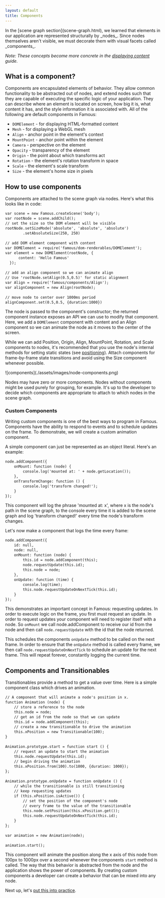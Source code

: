 ```yaml
---
layout: default
title: Components
---
```


<span class="intro-graf">
In the [scene graph section](scene-graph.html), we learned that elements in our application are represented structurally by _nodes_. Since nodes themselves aren't visible, we must decorate them with visual facets called _components_.
</span>

_Note: These concepts become more concrete in the [displaying content](displaying-content.html) guide._

## What is a component?

Components are encapsulated elements of behavior. They allow common functionality to be abstracted out of nodes, and extend nodes such that they are capable of executing the specific logic of your application. They can describe where an element is located on screen, how big it is, what content it has, and the style information it is associated with. All of the following are default components in Famous:

* `DOMElement` - for displaying HTML-formatted content
* `Mesh` - for displaying a WebGL mesh
* `Align` - anchor point in the element's context
* `MountPoint` - anchor point within the element
* `Camera` - perspective on the element
* `Opacity` - transparency of the element
* `Origin` - the point about which transforms act
* `Rotation` - the element's rotation transform in space
* `Scale` - the element's scale transform
* `Size` - the element's home size in pixels

## How to use components

Components are attached to the scene graph via nodes. Here's what this looks like in code:

    var scene = new Famous.createScene('body');
    var rootNode = scene.addChild(); 
    // set the size so the DOM element will be visible
    rootNode.setSizeMode('absolute', 'absolute', 'absolute')
            .setAbsoluteSize(250, 250)
    
    // add DOM element component with content
    var DOMElement = require('famous/dom-renderables/DOMElement');
    var element = new DOMElement(rootNode, {
          content: 'Hello Famous'
      });
    
    // add an align component so we can animate align
    // Use 'rootNode.setAlign(0.5,0.5)' for static alignment
    var Align = require('famous/components/Align');
    var alignComponent = new Align(rootNode);
    
    // move node to center over 1000ms period
    alignComponent.set(0.5,0.5, {duration:1000})

The node is passed to the component's constructor; the returned component instance exposes an API we can use to modify that component. Here, we add a `DOMElement` component with content and an Align component so we can animate the node as it moves to the center of the screen.

While we can add Position, Origin, Align, MountPoint, Rotation, and Scale components to nodes, it's recommended that you use the node's internal methods for setting static states (see [positioning](./positioning.html)). Attach components for frame-by-frame state transitions and avoid using the Size component whenever possible. 

<span class="art-insert" style="max-width:507px;max-height:352px">
![components](./assets/images/node-components.png)
</span>

Nodes may have zero or more components. Nodes without components might be used purely for grouping, for example. It's up to the developer to decide which components are appropriate to attach to which nodes in the scene graph.

### Custom Components

Writing custom components is one of the best ways to program in Famous. Components have the ability to respond to events and to schedule updates on the frame. To demonstrate, we will create a custom animation component.

A simple component can just be represented as an object literal. Here's an example:

    node.addComponent({
        onMount: function (node) {
            console.log('mounted at: ' + node.getLocation());
        },
        onTransformChange: function () {
            console.log('transform changed!');
        }
    });

This component will log the phrase 'mounted at: x', where x is the node's path in the scene graph, to the console every time it is added to the scene graph and log 'transform changed!' every time the node's transform changes.

Let's now make a component that logs the time every frame:

    node.addComponent({
        id: null,
        node: null,
        onMount: function (node) {
            this.id = node.addComponent(this);
            node.requestUpdate(this.id);
            this.node = node;
        },
        onUpdate: function (time) {
            console.log(time);
            this.node.requestUpdateOnNextTick(this.id);
        }
    });

This demonstrates an important concept in Famous: requesting updates. In order to execute logic on the frame, you first must request an update. In order to request updates your component will need to register itself with a node. So `onMount` we call node.addComponent to receive our id from the node and then call `node.requestUpdate` with the id that the node returned.

This schedules the components `onUpdate` method to be called on the next frame. In order to ensure that the `onUpdate` method is called every frame, we then call `node.requestUpdateOnNextTick` to schedule an update for the next frame. This will repeat forever, constantly logging the current time.

## Components and Transitionables

Transitionables provide a method to get a value over time. Here is a simple component class which drives an animation.

    // A component that will animate a node's position in x.
    function Animation (node) {
        // store a reference to the node
        this.node = node;
        // get an id from the node so that we can update
        this.id = node.addComponent(this);
        // create a new transitionable to drive the animation
        this.xPosition = new Transitionable(100);
    }

    Animation.prototype.start = function start () {
        // request an update to start the animation
        this.node.requestUpdate(this.id);
        // begin driving the animation
        this.xPosition.from(100).to(1000, {duration: 1000});
    };

    Animation.prototype.onUpdate = function onUpdate () {
        // while the transitionable is still transitioning
        // keep requesting updates
        if (this.xPosition.isActive()) {
            // set the position of the component's node
            // every frame to the value of the transitionable
            this.node.setPosition(this.xPosition.get());
            this.node.requestUpdateOnNextTick(this.id);
        }
    };

    var animation = new Animation(node);

    animation.start();

This component will animate the position along the x axis of this node from 100px to 1000px over a second whenever the components `start` method is called. The way that this behavior is abstracted from the node and the application shows the power of components. By creating custom components a developer can create a behavior that can be mixed into any node.

Next up, let's [put this into practice](displaying-content.html).
